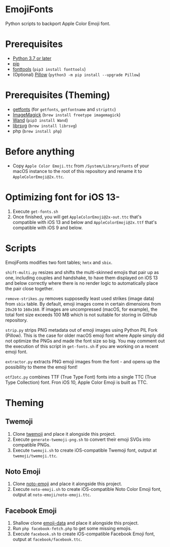 # EmojiFonts

Python scripts to backport Apple Color Emoji font.

# Prerequisites

- [Python 3.7 or later](http://www.python.org/download/)
- [pip](https://pip.pypa.io/en/stable/)
- [fonttools](https://github.com/fonttools/fonttools) (`pip3 install fonttools`)
- (Optional) [Pillow](https://pillow.readthedocs.io/en/stable/) (`python3 -m pip install --upgrade Pillow`)

# Prerequisites (Theming)

- [getfonts](https://github.com/DavidBarts/getfonts) (for `getfonts`, `getfontname` and `stripttc`)
- [ImageMagick](https://imagemagick.org/index.php) (`brew install freetype imagemagick`)
- [Wand](https://pypi.org/project/Wand/) (`pip3 install Wand`)
- [librsvg](https://wiki.gnome.org/Projects/LibRsvg) (`brew install librsvg`)
- php (`brew install php`)

# Before anything

- Copy `Apple Color Emoji.ttc` from `/System/Library/Fonts` of your macOS instance to the root of this repository and rename it to `AppleColorEmoji@2x.ttc`.

# Optimizing font for iOS 13-

1. Execute `get-fonts.sh`
2. Once finished, you will get `AppleColorEmoji@2x-out.ttc` that's compatible with iOS 13 and below and `AppleColorEmoji@2x.ttf` that's compatible with iOS 9 and below.

# Scripts

EmojiFonts modifies two font tables; `hmtx` and `sbix`.

`shift-multi.py` resizes and shifts the multi-skinned emojis that pair up as one, including couples and handshake, to have them displayed on iOS 13 and below correctly where there is no render logic to automatically place the pair close together.

`remove-strikes.py` removes supposedly least used strikes (image data) from `sbix` table. By default, emoji images come in certain dimensions from `20x20` to `160x160`. If images are uncompressed (macOS, for example), the total font size exceeds 100 MB which is not suitable for storing in GitHub repository.

`strip.py` strips PNG metadata out of emoji images using Python PIL Fork (Pillow). This is the case for older macOS emoji font where Apple simply did not optimize the PNGs and made the font size so big. You may comment out the execution of this script in `get-fonts.sh` if you are working on a recent emoji font.

`extractor.py` extracts PNG emoji images from the font - and opens up the possibility to theme the emoji font!

`otf2otc.py` combines TTF (True Type Font) fonts into a single TTC (True Type Collection) font. Fron iOS 10, Apple Color Emoji is built as TTC.

# Theming

## Twemoji

1. Clone [twemoji](https://github.com/twitter/twemoji) and place it alongside this project.
2. Execute `generate-twemoji-png.sh` to convert their emoji SVGs into compatible PNGs.
3. Execute `twemoji.sh` to create iOS-compatible Twemoji font, output at `twemoji/twemoji.ttc`.

## Noto Emoji

1. Clone [noto-emoji](https://github.com/googlefonts/noto-emoji) and place it alongside this project.
2. Execute `noto-emoji.sh` to create iOS-compatible Noto Color Emoji font, output at `noto-emoji/noto-emoji.ttc`.

## Facebook Emoji

1. Shallow clone [emoji-data](https://github.com/iamcal/emoji-data) and place it alongside this project.
2. Run `php facebook-fetch.php` to get some missing emojis.
3. Execute `facebook.sh` to create iOS-compatible Facebook Emoji font, output at `facebook/facebook.ttc`.